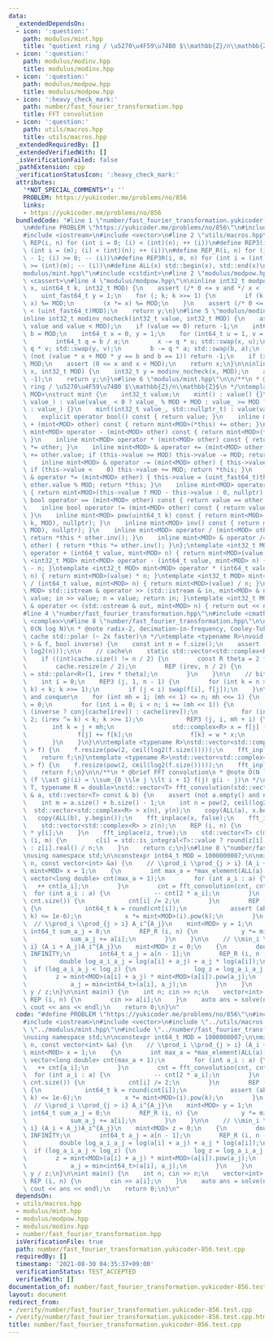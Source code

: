 ```yaml
---
data:
  _extendedDependsOn:
  - icon: ':question:'
    path: modulus/mint.hpp
    title: "quotient ring / \u5270\u4F59\u74B0 $\\mathbb{Z}/n\\mathbb{Z}$"
  - icon: ':question:'
    path: modulus/modinv.hpp
    title: modulus/modinv.hpp
  - icon: ':question:'
    path: modulus/modpow.hpp
    title: modulus/modpow.hpp
  - icon: ':heavy_check_mark:'
    path: number/fast_fourier_transformation.hpp
    title: FFT convolution
  - icon: ':question:'
    path: utils/macros.hpp
    title: utils/macros.hpp
  _extendedRequiredBy: []
  _extendedVerifiedWith: []
  _isVerificationFailed: false
  _pathExtension: cpp
  _verificationStatusIcon: ':heavy_check_mark:'
  attributes:
    '*NOT_SPECIAL_COMMENTS*': ''
    PROBLEM: https://yukicoder.me/problems/no/856
    links:
    - https://yukicoder.me/problems/no/856
  bundledCode: "#line 1 \"number/fast_fourier_transformation.yukicoder-856.test.cpp\"\
    \n#define PROBLEM \"https://yukicoder.me/problems/no/856\"\n#include <algorithm>\n\
    #include <iostream>\n#include <vector>\n#line 2 \"utils/macros.hpp\"\n#define\
    \ REP(i, n) for (int i = 0; (i) < (int)(n); ++ (i))\n#define REP3(i, m, n) for\
    \ (int i = (m); (i) < (int)(n); ++ (i))\n#define REP_R(i, n) for (int i = (int)(n)\
    \ - 1; (i) >= 0; -- (i))\n#define REP3R(i, m, n) for (int i = (int)(n) - 1; (i)\
    \ >= (int)(m); -- (i))\n#define ALL(x) std::begin(x), std::end(x)\n#line 2 \"\
    modulus/mint.hpp\"\n#include <cstdint>\n#line 2 \"modulus/modpow.hpp\"\n#include\
    \ <cassert>\n#line 4 \"modulus/modpow.hpp\"\n\ninline int32_t modpow(uint_fast64_t\
    \ x, uint64_t k, int32_t MOD) {\n    assert (/* 0 <= x and */ x < (uint_fast64_t)MOD);\n\
    \    uint_fast64_t y = 1;\n    for (; k; k >>= 1) {\n        if (k & 1) (y *=\
    \ x) %= MOD;\n        (x *= x) %= MOD;\n    }\n    assert (/* 0 <= y and */ y\
    \ < (uint_fast64_t)MOD);\n    return y;\n}\n#line 5 \"modulus/modinv.hpp\"\n\n\
    inline int32_t modinv_nocheck(int32_t value, int32_t MOD) {\n    assert (0 <=\
    \ value and value < MOD);\n    if (value == 0) return -1;\n    int64_t a = value,\
    \ b = MOD;\n    int64_t x = 0, y = 1;\n    for (int64_t u = 1, v = 0; a; ) {\n\
    \        int64_t q = b / a;\n        x -= q * u; std::swap(x, u);\n        y -=\
    \ q * v; std::swap(y, v);\n        b -= q * a; std::swap(b, a);\n    }\n    if\
    \ (not (value * x + MOD * y == b and b == 1)) return -1;\n    if (x < 0) x +=\
    \ MOD;\n    assert (0 <= x and x < MOD);\n    return x;\n}\n\ninline int32_t modinv(int32_t\
    \ x, int32_t MOD) {\n    int32_t y = modinv_nocheck(x, MOD);\n    assert (y !=\
    \ -1);\n    return y;\n}\n#line 6 \"modulus/mint.hpp\"\n\n/**\n * @brief quotient\
    \ ring / \u5270\u4F59\u74B0 $\\mathbb{Z}/n\\mathbb{Z}$\n */\ntemplate <int32_t\
    \ MOD>\nstruct mint {\n    int32_t value;\n    mint() : value() {}\n    mint(int64_t\
    \ value_) : value(value_ < 0 ? value_ % MOD + MOD : value_ >= MOD ? value_ % MOD\
    \ : value_) {}\n    mint(int32_t value_, std::nullptr_t) : value(value_) {}\n\
    \    explicit operator bool() const { return value; }\n    inline mint<MOD> operator\
    \ + (mint<MOD> other) const { return mint<MOD>(*this) += other; }\n    inline\
    \ mint<MOD> operator - (mint<MOD> other) const { return mint<MOD>(*this) -= other;\
    \ }\n    inline mint<MOD> operator * (mint<MOD> other) const { return mint<MOD>(*this)\
    \ *= other; }\n    inline mint<MOD> & operator += (mint<MOD> other) { this->value\
    \ += other.value; if (this->value >= MOD) this->value -= MOD; return *this; }\n\
    \    inline mint<MOD> & operator -= (mint<MOD> other) { this->value -= other.value;\
    \ if (this->value <    0) this->value += MOD; return *this; }\n    inline mint<MOD>\
    \ & operator *= (mint<MOD> other) { this->value = (uint_fast64_t)this->value *\
    \ other.value % MOD; return *this; }\n    inline mint<MOD> operator - () const\
    \ { return mint<MOD>(this->value ? MOD - this->value : 0, nullptr); }\n    inline\
    \ bool operator == (mint<MOD> other) const { return value == other.value; }\n\
    \    inline bool operator != (mint<MOD> other) const { return value != other.value;\
    \ }\n    inline mint<MOD> pow(uint64_t k) const { return mint<MOD>(modpow(value,\
    \ k, MOD), nullptr); }\n    inline mint<MOD> inv() const { return mint<MOD>(modinv(value,\
    \ MOD), nullptr); }\n    inline mint<MOD> operator / (mint<MOD> other) const {\
    \ return *this * other.inv(); }\n    inline mint<MOD> & operator /= (mint<MOD>\
    \ other) { return *this *= other.inv(); }\n};\ntemplate <int32_t MOD> mint<MOD>\
    \ operator + (int64_t value, mint<MOD> n) { return mint<MOD>(value) + n; }\ntemplate\
    \ <int32_t MOD> mint<MOD> operator - (int64_t value, mint<MOD> n) { return mint<MOD>(value)\
    \ - n; }\ntemplate <int32_t MOD> mint<MOD> operator * (int64_t value, mint<MOD>\
    \ n) { return mint<MOD>(value) * n; }\ntemplate <int32_t MOD> mint<MOD> operator\
    \ / (int64_t value, mint<MOD> n) { return mint<MOD>(value) / n; }\ntemplate <int32_t\
    \ MOD> std::istream & operator >> (std::istream & in, mint<MOD> & n) { int64_t\
    \ value; in >> value; n = value; return in; }\ntemplate <int32_t MOD> std::ostream\
    \ & operator << (std::ostream & out, mint<MOD> n) { return out << n.value; }\n\
    #line 4 \"number/fast_fourier_transformation.hpp\"\n#include <cmath>\n#include\
    \ <complex>\n#line 8 \"number/fast_fourier_transformation.hpp\"\n\n/**\n * @note\
    \ O(N log N)\n * @note radix-2, decimation-in-frequency, Cooley-Tukey\n * @note\
    \ cache std::polar (~ 2x faster)\n */\ntemplate <typename R>\nvoid fft_inplace(std::vector<std::complex<R>\
    \ > & f, bool inverse) {\n    const int n = f.size();\n    assert (n == pow(2,\
    \ log2(n)));\n\n    // cache\n    static std::vector<std::complex<R> > cache;\n\
    \    if ((int)cache.size() != n / 2) {\n        const R theta = 2 * M_PI / n;\n\
    \        cache.resize(n / 2);\n        REP (irev, n / 2) {\n            cache[irev]\
    \ = std::polar<R>(1, irev * theta);\n        }\n    }\n\n    // bit reverse\n\
    \    int i = 0;\n    REP3 (j, 1, n - 1) {\n        for (int k = n >> 1; (i ^=\
    \ k) < k; k >>= 1);\n        if (j < i) swap(f[i], f[j]);\n    }\n\n    // divide\
    \ and conquer\n    for (int mh = 1; (mh << 1) <= n; mh <<= 1) {\n        int irev\
    \ = 0;\n        for (int i = 0; i < n; i += (mh << 1)) {\n            auto w =\
    \ (inverse ? conj(cache[irev]) : cache[irev]);\n            for (int k = n >>\
    \ 2; (irev ^= k) < k; k >>= 1);\n            REP3 (j, i, mh + i) {\n         \
    \       int k = j + mh;\n                std::complex<R> x = f[j] - f[k];\n  \
    \              f[j] += f[k];\n                f[k] = w * x;\n            }\n \
    \       }\n    }\n}\n\ntemplate <typename R>\nstd::vector<std::complex<R> > fft(std::vector<std::complex<R>\
    \ > f) {\n    f.resize(pow(2, ceil(log2(f.size()))));\n    fft_inplace(f, false);\n\
    \    return f;\n}\ntemplate <typename R>\nstd::vector<std::complex<R> > ifft(std::vector<std::complex<R>\
    \ > f) {\n    f.resize(pow(2, ceil(log2(f.size()))));\n    fft_inplace(f, true);\n\
    \    return f;\n}\n\n/**\n * @brief FFT convolution\n * @note O(N log N)\n * @note\
    \ (f \\ast g)(i) = \\sum_{0 \\le j \\lt i + 1} f(j) g(i - j)\n */\ntemplate <typename\
    \ T, typename R = double>\nstd::vector<T> fft_convolution(std::vector<T> const\
    \ & a, std::vector<T> const & b) {\n    assert (not a.empty() and not b.empty());\n\
    \    int m = a.size() + b.size() - 1;\n    int n = pow(2, ceil(log2(m)));\n  \
    \  std::vector<std::complex<R> > x(n), y(n);\n    copy(ALL(a), x.begin());\n \
    \   copy(ALL(b), y.begin());\n    fft_inplace(x, false);\n    fft_inplace(y, false);\n\
    \    std::vector<std::complex<R> > z(n);\n    REP (i, n) {\n        z[i] = x[i]\
    \ * y[i];\n    }\n    fft_inplace(z, true);\n    std::vector<T> c(m);\n    REP\
    \ (i, m) {\n        c[i] = std::is_integral<T>::value ? round(z[i].real() / n)\
    \ : z[i].real() / n;\n    }\n    return c;\n}\n#line 8 \"number/fast_fourier_transformation.yukicoder-856.test.cpp\"\
    \nusing namespace std;\n\nconstexpr int64_t MOD = 1000000007;\n\nmint<MOD> solve(int\
    \ n, const vector<int> &a) {\n    // \\prod_i \\prod_{j > i} (A_i + A_j)\n   \
    \ mint<MOD> x = 1;\n    {\n        int max_a = *max_element(ALL(a));\n       \
    \ vector<long double> cnt(max_a + 1);\n        for (int a_i : a) {\n         \
    \   ++ cnt[a_i];\n        }\n        cnt = fft_convolution(cnt, cnt);\n      \
    \  for (int a_i : a) {\n            -- cnt[2 * a_i];\n        }\n        REP (i,\
    \ cnt.size()) {\n            cnt[i] /= 2;\n        }\n        REP (i, cnt.size())\
    \ {\n            int64_t k = round(cnt[i]);\n            assert (abs(cnt[i] -\
    \ k) <= 1e-6);\n            x *= mint<MOD>(i).pow(k);\n        }\n    }\n\n  \
    \  // \\prod_i \\prod_{j > i} A_i^{A_j}\n    mint<MOD> y = 1;\n    {\n       \
    \ int64_t sum_a_j = 0;\n        REP_R (i, n) {\n            y *= mint<MOD>(a[i]).pow(sum_a_j);\n\
    \            sum_a_j += a[i];\n        }\n    }\n\n    // \\min_i \\mimn_{j >\
    \ i} (A_i + A_j)A_i^{A_j}\n    mint<MOD> z = 0;\n    {\n        double log_z =\
    \ INFINITY;\n        int64_t a_j = a[n - 1];\n        REP_R (i, n - 1) {\n   \
    \         double log_a_i_a_j = log(a[i] + a_j) + a_j * log(a[i]);\n          \
    \  if (log_a_i_a_j < log_z) {\n                log_z = log_a_i_a_j;\n        \
    \        z = mint<MOD>(a[i] + a_j) * mint<MOD>(a[i]).pow(a_j);\n            }\n\
    \            a_j = min<int64_t>(a[i], a_j);\n        }\n    }\n    return x *\
    \ y / z;\n}\n\nint main() {\n    int n; cin >> n;\n    vector<int> a(n);\n   \
    \ REP (i, n) {\n        cin >> a[i];\n    }\n    auto ans = solve(n, a);\n   \
    \ cout << ans << endl;\n    return 0;\n}\n"
  code: "#define PROBLEM \"https://yukicoder.me/problems/no/856\"\n#include <algorithm>\n\
    #include <iostream>\n#include <vector>\n#include \"../utils/macros.hpp\"\n#include\
    \ \"../modulus/mint.hpp\"\n#include \"../number/fast_fourier_transformation.hpp\"\
    \nusing namespace std;\n\nconstexpr int64_t MOD = 1000000007;\n\nmint<MOD> solve(int\
    \ n, const vector<int> &a) {\n    // \\prod_i \\prod_{j > i} (A_i + A_j)\n   \
    \ mint<MOD> x = 1;\n    {\n        int max_a = *max_element(ALL(a));\n       \
    \ vector<long double> cnt(max_a + 1);\n        for (int a_i : a) {\n         \
    \   ++ cnt[a_i];\n        }\n        cnt = fft_convolution(cnt, cnt);\n      \
    \  for (int a_i : a) {\n            -- cnt[2 * a_i];\n        }\n        REP (i,\
    \ cnt.size()) {\n            cnt[i] /= 2;\n        }\n        REP (i, cnt.size())\
    \ {\n            int64_t k = round(cnt[i]);\n            assert (abs(cnt[i] -\
    \ k) <= 1e-6);\n            x *= mint<MOD>(i).pow(k);\n        }\n    }\n\n  \
    \  // \\prod_i \\prod_{j > i} A_i^{A_j}\n    mint<MOD> y = 1;\n    {\n       \
    \ int64_t sum_a_j = 0;\n        REP_R (i, n) {\n            y *= mint<MOD>(a[i]).pow(sum_a_j);\n\
    \            sum_a_j += a[i];\n        }\n    }\n\n    // \\min_i \\mimn_{j >\
    \ i} (A_i + A_j)A_i^{A_j}\n    mint<MOD> z = 0;\n    {\n        double log_z =\
    \ INFINITY;\n        int64_t a_j = a[n - 1];\n        REP_R (i, n - 1) {\n   \
    \         double log_a_i_a_j = log(a[i] + a_j) + a_j * log(a[i]);\n          \
    \  if (log_a_i_a_j < log_z) {\n                log_z = log_a_i_a_j;\n        \
    \        z = mint<MOD>(a[i] + a_j) * mint<MOD>(a[i]).pow(a_j);\n            }\n\
    \            a_j = min<int64_t>(a[i], a_j);\n        }\n    }\n    return x *\
    \ y / z;\n}\n\nint main() {\n    int n; cin >> n;\n    vector<int> a(n);\n   \
    \ REP (i, n) {\n        cin >> a[i];\n    }\n    auto ans = solve(n, a);\n   \
    \ cout << ans << endl;\n    return 0;\n}\n"
  dependsOn:
  - utils/macros.hpp
  - modulus/mint.hpp
  - modulus/modpow.hpp
  - modulus/modinv.hpp
  - number/fast_fourier_transformation.hpp
  isVerificationFile: true
  path: number/fast_fourier_transformation.yukicoder-856.test.cpp
  requiredBy: []
  timestamp: '2021-08-30 04:35:37+09:00'
  verificationStatus: TEST_ACCEPTED
  verifiedWith: []
documentation_of: number/fast_fourier_transformation.yukicoder-856.test.cpp
layout: document
redirect_from:
- /verify/number/fast_fourier_transformation.yukicoder-856.test.cpp
- /verify/number/fast_fourier_transformation.yukicoder-856.test.cpp.html
title: number/fast_fourier_transformation.yukicoder-856.test.cpp
---
```

